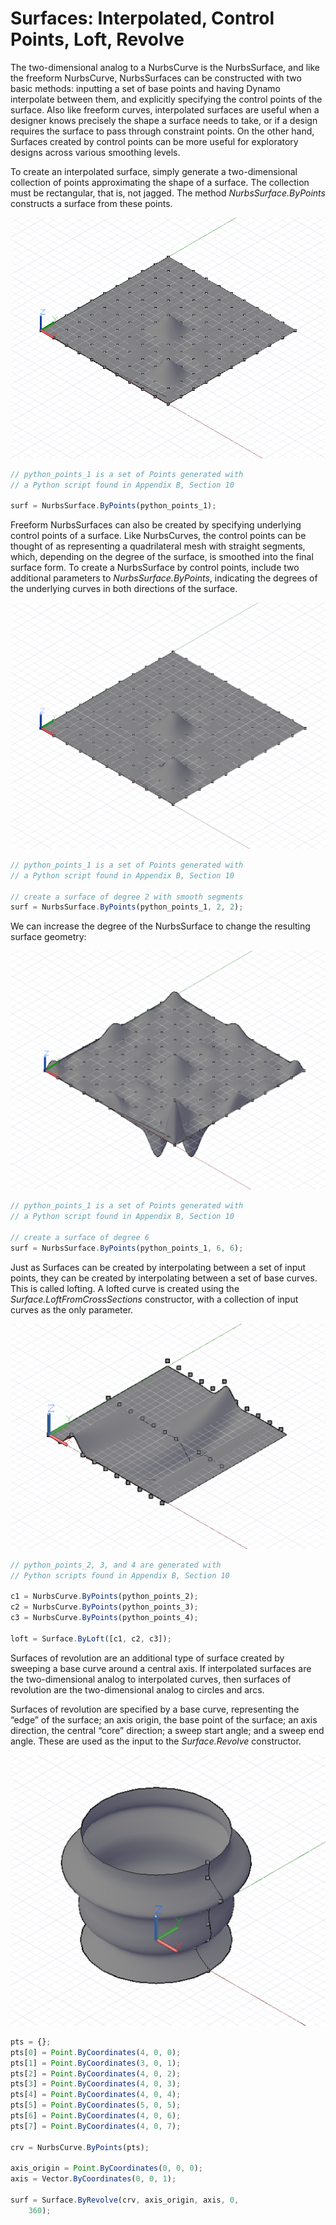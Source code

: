 # Surfaces: Interpolated, Control Points, Loft, Revolve

The two-dimensional analog to a NurbsCurve is the NurbsSurface, and like the freeform NurbsCurve, NurbsSurfaces can be constructed with two basic methods: inputting a set of base points and having Dynamo interpolate between them, and explicitly specifying the control points of the surface. Also like freeform curves, interpolated surfaces are useful when a designer knows precisely the shape a surface needs to take, or if a design requires the surface to pass through constraint points. On the other hand, Surfaces created by control points can be more useful for exploratory designs across various smoothing levels.

To create an interpolated surface, simply generate a two-dimensional collection of points approximating the shape of a surface. The collection must be rectangular, that is, not jagged. The method *NurbsSurface.ByPoints* constructs a surface from these points.

![](images/B-6/Surfaces_01.png)

```js
// python_points_1 is a set of Points generated with
// a Python script found in Appendix B, Section 10

surf = NurbsSurface.ByPoints(python_points_1);
```

Freeform NurbsSurfaces can also be created by specifying underlying control points of a surface. Like NurbsCurves, the control points can be thought of as representing a quadrilateral mesh with straight segments, which, depending on the degree of the surface, is smoothed into the final surface form. To create a NurbsSurface by control points, include two additional parameters to *NurbsSurface.ByPoints*, indicating the degrees of the underlying curves in both directions of the surface.

![](images/B-6/Surfaces_02.png)

```js
// python_points_1 is a set of Points generated with
// a Python script found in Appendix B, Section 10

// create a surface of degree 2 with smooth segments
surf = NurbsSurface.ByPoints(python_points_1, 2, 2);
```

We can increase the degree of the NurbsSurface to change the resulting surface geometry:

![](images/B-6/Surfaces_03.png)

```js
// python_points_1 is a set of Points generated with
// a Python script found in Appendix B, Section 10

// create a surface of degree 6
surf = NurbsSurface.ByPoints(python_points_1, 6, 6);
```

Just as Surfaces can be created by interpolating between a set of input points, they can be created by interpolating between a set of base curves. This is called lofting. A lofted curve is created using the *Surface.LoftFromCrossSections* constructor, with a collection of input curves as the only parameter.

![](images/B-6/Surfaces_04.png)

```js
// python_points_2, 3, and 4 are generated with
// Python scripts found in Appendix B, Section 10

c1 = NurbsCurve.ByPoints(python_points_2);
c2 = NurbsCurve.ByPoints(python_points_3);
c3 = NurbsCurve.ByPoints(python_points_4);

loft = Surface.ByLoft([c1, c2, c3]);
```

Surfaces of revolution are an additional type of surface created by sweeping a base curve around a central axis. If interpolated surfaces are the two-dimensional analog to interpolated curves, then surfaces of revolution are the two-dimensional analog to circles and arcs. 

Surfaces of revolution are specified by a base curve, representing the “edge” of the surface; an axis origin, the base point of the surface; an axis direction, the central “core” direction; a sweep start angle; and a sweep end angle. These are used as the input to the *Surface.Revolve* constructor.

![](images/B-6/Surfaces_05.png)

```js
pts = {};
pts[0] = Point.ByCoordinates(4, 0, 0);
pts[1] = Point.ByCoordinates(3, 0, 1);
pts[2] = Point.ByCoordinates(4, 0, 2);
pts[3] = Point.ByCoordinates(4, 0, 3);
pts[4] = Point.ByCoordinates(4, 0, 4);
pts[5] = Point.ByCoordinates(5, 0, 5);
pts[6] = Point.ByCoordinates(4, 0, 6);
pts[7] = Point.ByCoordinates(4, 0, 7);

crv = NurbsCurve.ByPoints(pts);

axis_origin = Point.ByCoordinates(0, 0, 0);
axis = Vector.ByCoordinates(0, 0, 1);

surf = Surface.ByRevolve(crv, axis_origin, axis, 0,
    360);
```


